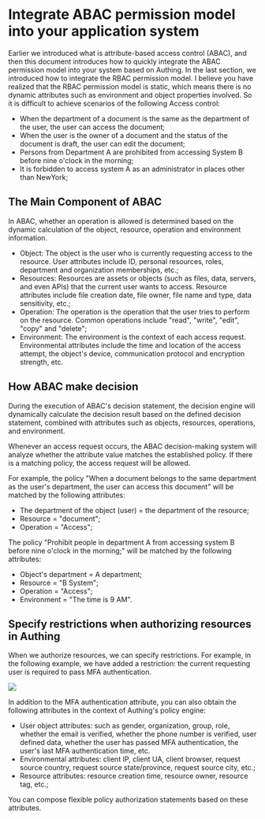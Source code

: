 # Integrate ABAC permission model into your application system

<LastUpdated/>

Earlier we introduced what is attribute-based access control (ABAC), and then this document introduces how to quickly integrate the ABAC permission model into your system based on Authing. In the last section, we introduced how to integrate the RBAC permission model. I believe you have realized that the RBAC permission model is static, which means there is no dynamic attributes such as environment and object properties involved. So it is difficult to achieve scenarios of the following Access control:

- When the department of a document is the same as the department of the user, the user can access the document;
- When the user is the owner of a document and the status of the document is draft, the user can edit the document;
- Persons from Department A are prohibited from accessing System B before nine o'clock in the morning;
- It is forbidden to access system A as an administrator in places other than NewYork;

## The Main Component of ABAC

In ABAC, whether an operation is allowed is determined based on the dynamic calculation of the object, resource, operation and environment information.

- Object: The object is the user who is currently requesting access to the resource. User attributes include ID, personal resources, roles, department and organization memberships, etc.;
- Resources: Resources are assets or objects (such as files, data, servers, and even APIs) that the current user wants to access. Resource attributes include file creation date, file owner, file name and type, data sensitivity, etc.;
- Operation: The operation is the operation that the user tries to perform on the resource. Common operations include "read", "write", "edit", "copy" and "delete";
- Environment: The environment is the context of each access request. Environmental attributes include the time and location of the access attempt, the object's device, communication protocol and encryption strength, etc.

## How ABAC make decision

During the execution of ABAC's decision statement, the decision engine will dynamically calculate the decision result based on the defined decision statement, combined with attributes such as objects, resources, operations, and environment.

Whenever an access request occurs, the ABAC decision-making system will analyze whether the attribute value matches the established policy. If there is a matching policy, the access request will be allowed.

For example, the policy "When a document belongs to the same department as the user's department, the user can access this document" will be matched by the following attributes:

- The department of the object (user) = the department of the resource;
- Resource = "document";
- Operation = "Access";

The policy "Prohibit people in department A from accessing system B before nine o'clock in the morning;" will be matched by the following attributes:

- Object's department = A department;
- Resource = "B System";
- Operation = "Access";
- Environment = "The time is 9 AM".

## Specify restrictions when authorizing resources in Authing

When we authorize resources, we can specify restrictions. For example, in the following example, we have added a restriction: the current requesting user is required to pass MFA authentication.

![](~@imagesZhCn/guides/access-control/Xnip2021-02-25_14-18-01.png)

In addition to the MFA authentication attribute, you can also obtain the following attributes in the context of Authing's policy engine:

- User object attributes: such as gender, organization, group, role, whether the email is verified, whether the phone number is verified, user defined data, whether the user has passed MFA authentication, the user's last MFA authentication time, etc.
- Environmental attributes: client IP, client UA, client browser, request source country, request source state/province, request source city, etc.;
- Resource attributes: resource creation time, resource owner, resource tag, etc.;

You can compose flexible policy authorization statements based on these attributes.
